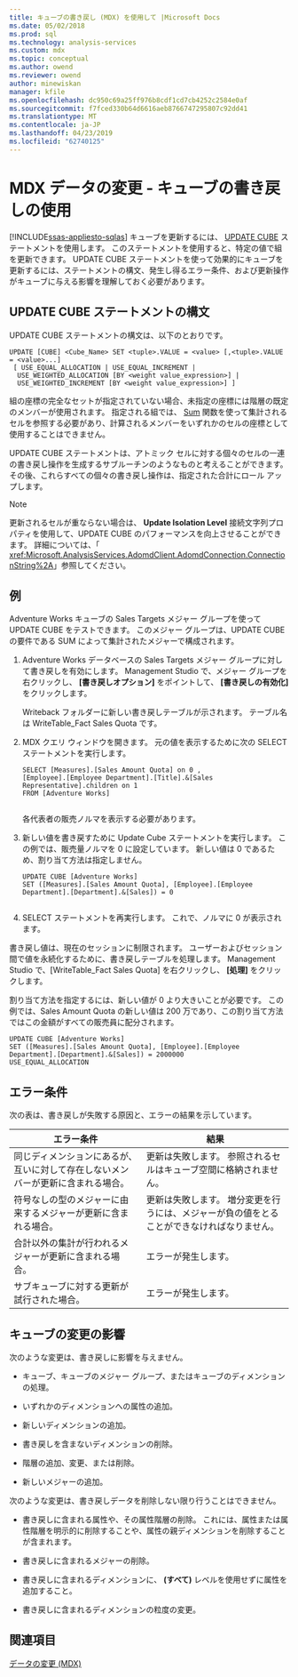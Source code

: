 ```yaml
---
title: キューブの書き戻し (MDX) を使用して |Microsoft Docs
ms.date: 05/02/2018
ms.prod: sql
ms.technology: analysis-services
ms.custom: mdx
ms.topic: conceptual
ms.author: owend
ms.reviewer: owend
author: minewiskan
manager: kfile
ms.openlocfilehash: dc950c69a25ff976b8cdf1cd7cb4252c2584e0af
ms.sourcegitcommit: f7fced330b64d6616aeb8766747295807c92dd41
ms.translationtype: MT
ms.contentlocale: ja-JP
ms.lasthandoff: 04/23/2019
ms.locfileid: "62740125"
---
```

# <a name="mdx-data-modification---using-cube-writebacks"></a>MDX データの変更 - キューブの書き戻しの使用
[!INCLUDE[ssas-appliesto-sqlas](../../../includes/ssas-appliesto-sqlas.md)]
  キューブを更新するには、 [UPDATE CUBE](../../../mdx/mdx-data-manipulation-update-cube.md) ステートメントを使用します。 このステートメントを使用すると、特定の値で組を更新できます。 UPDATE CUBE ステートメントを使って効果的にキューブを更新するには、ステートメントの構文、発生し得るエラー条件、および更新操作がキューブに与える影響を理解しておく必要があります。  
  
## <a name="update-cube-statement-syntax"></a>UPDATE CUBE ステートメントの構文  
 UPDATE CUBE ステートメントの構文は、以下のとおりです。  
  
```  
UPDATE [CUBE] <Cube_Name> SET <tuple>.VALUE = <value> [,<tuple>.VALUE = <value>...]  
 [ USE_EQUAL_ALLOCATION | USE_EQUAL_INCREMENT |  
  USE_WEIGHTED_ALLOCATION [BY <weight value_expression>] |  
  USE_WEIGHTED_INCREMENT [BY <weight value_expression>] ]   
```  
  
 組の座標の完全なセットが指定されていない場合、未指定の座標には階層の既定のメンバーが使用されます。 指定される組では、 [Sum](../../../mdx/sum-mdx.md) 関数を使って集計されるセルを参照する必要があり、計算されるメンバーをいずれかのセルの座標として使用することはできません。  
  
 UPDATE CUBE ステートメントは、アトミック セルに対する個々のセルの一連の書き戻し操作を生成するサブルーチンのようなものと考えることができます。 その後、これらすべての個々の書き戻し操作は、指定された合計にロール アップします。  
  
> [!NOTE]  
>  更新されるセルが重ならない場合は、 **Update Isolation Level** 接続文字列プロパティを使用して、UPDATE CUBE のパフォーマンスを向上させることができます。 詳細については、「 <xref:Microsoft.AnalysisServices.AdomdClient.AdomdConnection.ConnectionString%2A>」参照してください。  
  
## <a name="example"></a>例  
 Adventure Works キューブの Sales Targets メジャー グループを使って UPDATE CUBE をテストできます。 このメジャー グループは、UPDATE CUBE の要件である SUM によって集計されたメジャーで構成されます。  
  
1.  Adventure Works データベースの Sales Targets メジャー グループに対して書き戻しを有効にします。 Management Studio で、メジャー グループを右クリックし、 **[書き戻しオプション]** をポイントして、 **[書き戻しの有効化]** をクリックします。  
  
     Writeback フォルダーに新しい書き戻しテーブルが示されます。 テーブル名は WriteTable_Fact Sales Quota です。  
  
2.  MDX クエリ ウィンドウを開きます。 元の値を表示するために次の SELECT ステートメントを実行します。  
  
    ```  
    SELECT [Measures].[Sales Amount Quota] on 0 ,  
    [Employee].[Employee Department].[Title].&[Sales Representative].children on 1  
    FROM [Adventure Works]  
  
    ```  
  
     各代表者の販売ノルマを表示する必要があります。  
  
3.  新しい値を書き戻すために Update Cube ステートメントを実行します。 この例では、販売量ノルマを 0 に設定しています。 新しい値は 0 であるため、割り当て方法は指定しません。  
  
    ```  
    UPDATE CUBE [Adventure Works]   
    SET ([Measures].[Sales Amount Quota], [Employee].[Employee Department].[Department].&[Sales]) = 0  
  
    ```  
  
4.  SELECT ステートメントを再実行します。 これで、ノルマに 0 が表示されます。  
  
 書き戻し値は、現在のセッションに制限されます。 ユーザーおよびセッション間で値を永続化するために、書き戻しテーブルを処理します。 Management Studio で、[WriteTable_Fact Sales Quota] を右クリックし、 **[処理]** をクリックします。  
  
 割り当て方法を指定するには、新しい値が 0 より大きいことが必要です。 この例では、Sales Amount Quota の新しい値は 200 万であり、この割り当て方法ではこの金額がすべての販売員に配分されます。  
  
```  
UPDATE CUBE [Adventure Works]   
SET ([Measures].[Sales Amount Quota], [Employee].[Employee Department].[Department].&[Sales]) = 2000000   
USE_EQUAL_ALLOCATION  
```  
  
## <a name="error-conditions"></a>エラー条件  
 次の表は、書き戻しが失敗する原因と、エラーの結果を示しています。  
  
|エラー条件|結果|  
|---------------------|------------|  
|同じディメンションにあるが、互いに対して存在しないメンバーが更新に含まれる場合。|更新は失敗します。 参照されるセルはキューブ空間に格納されません。|  
|符号なしの型のメジャーに由来するメジャーが更新に含まれる場合。|更新は失敗します。 増分変更を行うには、メジャーが負の値をとることができなければなりません。|  
|合計以外の集計が行われるメジャーが更新に含まれる場合。|エラーが発生します。|  
|サブキューブに対する更新が試行された場合。|エラーが発生します。|  
  
## <a name="affect-of-cube-changes"></a>キューブの変更の影響  
 次のような変更は、書き戻しに影響を与えません。  
  
-   キューブ、キューブのメジャー グループ、またはキューブのディメンションの処理。  
  
-   いずれかのディメンションへの属性の追加。  
  
-   新しいディメンションの追加。  
  
-   書き戻しを含まないディメンションの削除。  
  
-   階層の追加、変更、または削除。  
  
-   新しいメジャーの追加。  
  
 次のような変更は、書き戻しデータを削除しない限り行うことはできません。  
  
-   書き戻しに含まれる属性や、その属性階層の削除。 これには、属性または属性階層を明示的に削除することや、属性の親ディメンションを削除することが含まれます。  
  
-   書き戻しに含まれるメジャーの削除。  
  
-   書き戻しに含まれるディメンションに、 **(すべて)** レベルを使用せずに属性を追加すること。  
  
-   書き戻しに含まれるディメンションの粒度の変更。  
  
## <a name="see-also"></a>関連項目  
 [データの変更 &#40;MDX&#41;](../../../analysis-services/multidimensional-models/mdx/mdx-data-modification-modifying-data.md)  
  
  
